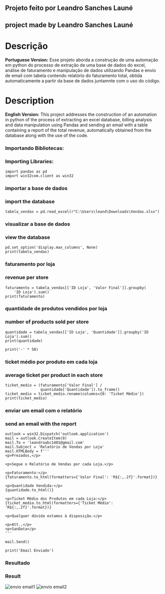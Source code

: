 ## Projeto feito por Leandro Sanches Launé
## project made by Leandro Sanches Launé
# Descrição
**Portuguese Version:** Esse projeto aborda a construção de uma automação em python do processo de extração de uma base de dados do excel, análise de faturamento e manipulação de dados utilizando Pandas e envio de email com tabela contendo relatório do faturamento total, obtida automaticamente a partir da base de dados juntamnte com o uso do código.  
# Description
**English Version:** This project addresses the construction of an automation in python of the process of extracting an excel database, billing analysis and data manipulation using Pandas and sending an email with a table containing a report of the total revenue, automatically obtained from the database along with the use of the code.   
### Importando Bibliotecas:
### Importing Libraries:

```
import pandas as pd
import win32com.client as win32
```


### importar a base de dados
### import the database

```
tabela_vendas = pd.read_excel(r"C:\Users\leand\Downloads\Vendas.xlsx")
```

### visualizar a base de dados
### view the database

```
pd.set_option('display.max_columns', None)
print(tabela_vendas)
```

### faturamento por loja
### revenue per store

```
faturamento = tabela_vendas[['ID Loja', 'Valor Final']].groupby(
    'ID Loja').sum()
print(faturamento)
```

### quantidade de produtos vendidos por loja
### number of products sold per store

```
quantidade = tabela_vendas[['ID Loja', 'Quantidade']].groupby('ID Loja').sum()
print(quantidade)

print('-' * 50)
```

### ticket médio por produto em cada loja
### average ticket per product in each store

```
ticket_medio = (faturamento['Valor Final'] /
                quantidade['Quantidade']).to_frame()
ticket_medio = ticket_medio.rename(columns={0: 'Ticket Médio'})
print(ticket_medio)
```

### enviar um email com o relatório
### send an email with the report

```
outlook = win32.Dispatch('outlook.application')
mail = outlook.CreateItem(0)
mail.To = 'leandroabc1401@gmail.com'
mail.Subject = 'Relatório de Vendas por Loja'
mail.HTMLBody = f'''
<p>Prezados,</p>

<p>Segue o Relatório de Vendas por cada Loja.</p>

<p>Faturamento:</p>
{faturamento.to_html(formatters={'Valor Final': 'R${:,.2f}'.format})}

<p>Quantidade Vendida:</p>
{quantidade.to_html()}

<p>Ticket Médio dos Produtos em cada Loja:</p>
{ticket_medio.to_html(formatters={'Ticket Médio': 'R${:,.2f}'.format})}

<p>Qualquer dúvida estamos à disposição.</p>

<p>Att.,</p>
<p>SanData</p>
'''

mail.Send()

print('Email Enviado')
```
### Resultado
### Result
![envio email1](https://github.com/user-attachments/assets/719c3f35-97de-4fd9-a38d-4acf80018e38)
![envio email2](https://github.com/user-attachments/assets/4ddd5a8b-f459-41ea-b9e8-508b8521fc66)

